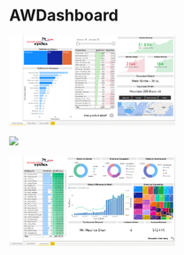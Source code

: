 # AWDashboard


<img src="img/executive_summary.png" width="300"><br />
<br />
<img src="img/product_detail.png" width="300"><br />
<br />
<img src="img/customer_detail.png" width="300"><br />
<br />
